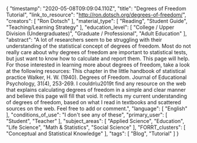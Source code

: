 {
    "timestamp": "2020-05-08T09:09:04.110Z",
    "title": "Degrees of Freedom Tutorial",
    "link_to_resource": "http://ron.dotsch.org/degrees-of-freedom/",
    "creators": [
        "Ron Dotsch"
    ],
    "material_type": [
        "Reading",
        "Student Guide",
        "Teaching/Learning Strategy"
    ],
    "education_level": [
        "College / Upper Division (Undergraduates)",
        "Graduate / Professional",
        "Adult Education"
    ],
    "abstract": "A lot of researchers seem to be struggling with their understanding of the statistical concept of degrees of freedom. Most do not really care about why degrees of freedom are important to statistical tests, but just want to know how to calculate and report them. This page will help. For those interested in learning more about degrees of freedom, take a look at the following resources: This chapter in the little handbook of statistical practice Walker, H. W. (1940). Degrees of Freedom. Journal of Educational Psychology, 31(4), 253-269. I couldn\u2019t find any resource on the web that explains calculating degrees of freedom in a simple and clear manner and believe this page will fill that void. It reflects my current understanding of degrees of freedom, based on what I read in textbooks and scattered sources on the web. Feel free to add or comment.",
    "language": [
        "English"
    ],
    "conditions_of_use": "I don't see any of these",
    "primary_user": [
        "Student",
        "Teacher"
    ],
    "subject_areas": [
        "Applied Science",
        "Education",
        "Life Science",
        "Math & Statistics",
        "Social Science"
    ],
    "FORRT_clusters": [
        "Conceptual and Statistical Knowledge"
    ],
    "tags": [
        "Blog",
        "Tutorial"
    ]
}